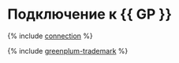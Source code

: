 # Подключение к {{ GP }}

{% include [connection](../../_qa/managed-greenplum/connection.md) %}

{% include [greenplum-trademark](../../_includes/mdb/mgp/trademark.md) %}